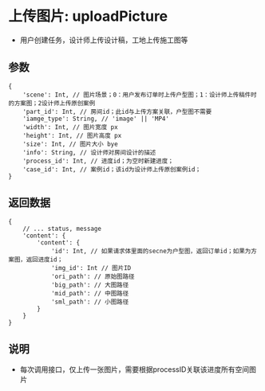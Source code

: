 # 上传图片: uploadPicture

- 用户创建任务，设计师上传设计稿，工地上传施工图等

## 参数

    {
        'scene': Int, // 图片场景；0：用户发布订单时上传户型图；1：设计师上传稿件时的方案图；2设计师上传原创案例
        'part_id': Int, // 房间id；此id与上传方案关联，户型图不需要
        'iamge_type': String, // 'image' || 'MP4'
        'width': Int, // 图片宽度 px
        'height': Int, // 图片高度 px
        'size': Int, // 图片大小 bye
        'info': String, // 设计师对房间设计的描述
        'process_id': Int, // 进度id；为空时新建进度；
        'case_id': Int, // 案例id；该id为设计师上传原创案例id；
    }

## 返回数据

    {
        // ... status, message
        'content': {
            'content': {
                'id': Int, // 如果请求体里面的secne为户型图，返回订单id；如果为方案图，返回进度id；
                'img_id': Int // 图片ID
                'ori_path': // 原始图路径
                'big_path': // 大图路径
                'mid_path': // 中图路径
                'sml_path': // 小图路径
            }
        }
    }

## 说明

- 每次调用接口，仅上传一张图片，需要根据processID关联该进度所有空间图片